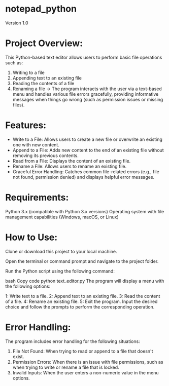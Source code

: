 # notepad_python
Version 1.0

# Project Overview:
This Python-based text editor allows users to perform basic file operations such as:

1) Writing to a file
2) Appending text to an existing file
3) Reading the contents of a file
4) Renaming a file
-> The program interacts with the user via a text-based menu and handles various file errors gracefully, providing informative messages when things go wrong (such as permission issues or missing files).

# Features:
- Write to a File: Allows users to create a new file or overwrite an existing one with new content.
- Append to a File: Adds new content to the end of an existing file without removing its previous contents.
- Read from a File: Displays the content of an existing file.
- Rename a File: Allows users to rename an existing file.
- Graceful Error Handling: Catches common file-related errors (e.g., file not found, permission denied) and displays helpful error messages.

# Requirements:
Python 3.x (compatible with Python 3.x versions)
Operating system with file management capabilities (Windows, macOS, or Linux)

# How to Use:
Clone or download this project to your local machine.

Open the terminal or command prompt and navigate to the project folder.

Run the Python script using the following command:

bash
Copy code
python text_editor.py
The program will display a menu with the following options:

1: Write text to a file.
2: Append text to an existing file.
3: Read the content of a file.
4: Rename an existing file.
5: Exit the program.
Input the desired choice and follow the prompts to perform the corresponding operation.

# Error Handling:
The program includes error handling for the following situations:

1) File Not Found: When trying to read or append to a file that doesn't exist.
2) Permission Errors: When there is an issue with file permissions, such as when trying to write or rename a file that is locked.
3) Invalid Inputs: When the user enters a non-numeric value in the menu options.
